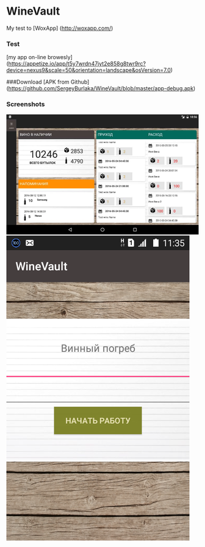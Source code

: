 # WineVault
My test to [WoxApp] (http://woxapp.com/)

### Test  
[my app on-line browesly] (https://appetize.io/app/t5y7wrdn47jyt2e858g8twr9rc?device=nexus9&scale=50&orientation=landscape&osVersion=7.0) 

###Download
[APK from Github] (https://github.com/SergeyBurlaka/WineVault/blob/master/app-debug.apk)  

### Screenshots
<img src="https://github.com/SergeyBurlaka/WineVault/blob/master/img/onTablet.jpg" >

<img src="https://github.com/SergeyBurlaka/WineVault/blob/master/img/Screenshot_2016-10-22-11-35-12.png" >
